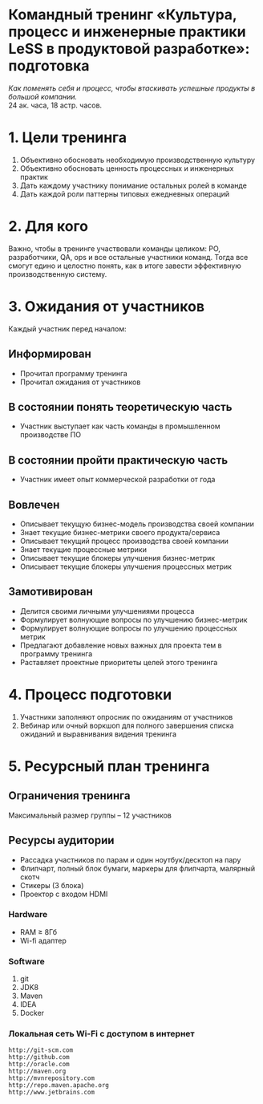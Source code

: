 # Командный тренинг «Культура, процесс и инженерные практики LeSS в продуктовой разработке»: подготовка
_Как поменять себя и процесс, чтобы втаскивать успешные продукты в большой компании._<br/>
24 ак. часа, 18 астр. часов.

# 1. Цели тренинга
1. Объективно обосновать необходимую производственную культуру
1. Объективно обосновать ценность процессных и инженерных практик
1. Дать каждому участнику понимание остальных ролей в команде
1. Дать каждой роли паттерны типовых ежедневных операций

# 2. Для кого
Важно, чтобы в тренинге участвовали команды целиком: PO, разработчики, QA, ops и все остальные участники команд. Тогда все смогут едино и целостно понять, как в итоге завести эффективную производственную систему.

# 3. Ожидания от участников
Каждый участник перед началом:

## Информирован
- Прочитал программу тренинга
- Прочитал ожидания от участников

## В состоянии понять теоретическую часть
- Участник выступает как часть команды в промышленном производстве ПО

## В состоянии пройти практическую часть
- Участник имеет опыт коммерческой разработки от года

## Вовлечен
- Описывает текущую бизнес-модель производства своей компании
- Знает текущие бизнес-метрики своего продукта/сервиса
- Описывает текущий процесс производства своей компании
- Знает текущие процессные метрики
- Описывает текущие блокеры улучшения бизнес-метрик
- Описывает текущие блокеры улучшения процессных метрик

## Замотивирован
- Делится своими личными улучшениями процесса
- Формулирует волнующие вопросы по улучшению бизнес-метрик
- Формулирует волнующие вопросы по улучшению процессных метрик
- Предлагают добавление новых важных для проекта тем в программу тренинга
- Раставляет проектные приоритеты целей этого тренинга

# 4. Процесс подготовки
1. Участники заполняют опросник по ожиданиям от участников
1. Вебинар или очный воркшоп для полного завершения списка ожиданий и выравнивания видения тренинга

# 5. Ресурсный план тренинга
## Ограничения тренинга
Максимальный размер группы – 12 участников

## Ресурсы аудитории
- Рассадка участников по парам и один ноутбук/десктоп на пару
- Флипчарт, полный блок бумаги, маркеры для флипчарта, малярный скотч
- Стикеры (3 блока)
- Проектор с входом HDMI

### Hardware
- RAM ≥ 8Гб
- Wi-fi адаптер

### Software
1. git
1. JDK8
1. Maven
1. IDEA
1. Docker

### Локальная сеть Wi-Fi с доступом в интернет
```
http://git-scm.com
http://github.com
http://oracle.com
http://maven.org
http://mvnrepository.com
http://repo.maven.apache.org
http://www.jetbrains.com
```
